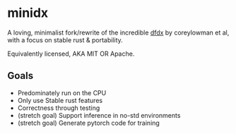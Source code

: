 # minidx

A loving, minimalist fork/rewrite of the incredible [dfdx](https://github.com/coreylowman/dfdx) by coreylowman et al, with a focus
on stable rust & portability.

Equivalently licensed, AKA MIT OR Apache.

## Goals

 - Predominately run on the CPU
 - Only use Stable rust features
 - Correctness through testing
 - (stretch goal) Support inference in no-std environments
 - (stretch goal) Generate pytorch code for training